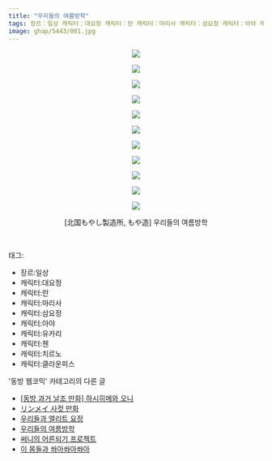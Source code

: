 ```yaml
---
title: "우리들의 여름방학"
tags: 장르：일상 캐릭터：대요정 캐릭터：란 캐릭터：마리사 캐릭터：삼요정 캐릭터：아야 캐릭터：유카리 캐릭터：첸 캐릭터：치르노 캐릭터：클라운피스 北国もやし製造所 もや造 동방_웹코믹
image: ghap/5443/001.jpg
---
```

<div class="article">
<p style="text-align: center; clear: none; float: none;"><img src="{{ site.nasurl }}/ghap/5443/001.jpg"/></p>
<p style="text-align: center; clear: none; float: none;"><img src="{{ site.nasurl }}/ghap/5443/002.jpg"/></p>
<p style="text-align: center; clear: none; float: none;"><img src="{{ site.nasurl }}/ghap/5443/003.jpg"/></p>
<p style="text-align: center; clear: none; float: none;"><img src="{{ site.nasurl }}/ghap/5443/004.jpg"/></p>
<p style="text-align: center; clear: none; float: none;"><img src="{{ site.nasurl }}/ghap/5443/005.jpg"/></p>
<p style="text-align: center; clear: none; float: none;"><img src="{{ site.nasurl }}/ghap/5443/006.jpg"/></p>
<p style="text-align: center; clear: none; float: none;"><img src="{{ site.nasurl }}/ghap/5443/007.jpg"/></p>
<p style="text-align: center; clear: none; float: none;"><img src="{{ site.nasurl }}/ghap/5443/008.jpg"/></p>
<p style="text-align: center; clear: none; float: none;"><img src="{{ site.nasurl }}/ghap/5443/009.jpg"/></p>
<p style="text-align: center; clear: none; float: none;"><img src="{{ site.nasurl }}/ghap/5443/010.jpg"/></p>
<p style="text-align: center; clear: none; float: none;"><img src="{{ site.nasurl }}/ghap/5443/011.jpg"/></p>
<p style="text-align: center; clear: none; float: none;">[北国もやし製造所, もや造] 우리들의 여름방학</p>
<p><br/></p>
</div><div class="tagTrail">
<p>태그: </p>
<ul>
<li>장르:일상</li>
<li>캐릭터:대요정</li>
<li>캐릭터:란</li>
<li>캐릭터:마리사</li>
<li>캐릭터:삼요정</li>
<li>캐릭터:아야</li>
<li>캐릭터:유카리</li>
<li>캐릭터:첸</li>
<li>캐릭터:치르노</li>
<li>캐릭터:클라운피스</li>
</ul>
</div><div class="another">
<p>'동방 웹코믹' 카테고리의 다른 글</p>
<ul>
<li><a href="/2018-12-26-ghap_5446">[동방 과거 날조 만화] 하시히메와 오니</a></li>
<li><a href="/2018-12-26-ghap_5445">リンメイ 사컷 만화</a></li>
<li><a href="/2018-12-26-ghap_5444">우리들과 엘리트 요정</a></li>
<li><a href="/2018-12-26-ghap_5443">우리들의 여름방학</a></li>
<li><a href="/2018-12-26-ghap_5442">써니의 어른되기 프로젝트</a></li>
<li><a href="/2018-12-26-ghap_5441">이 몸들과 쏴아쏴아쏴아</a></li>
</ul>
</div>